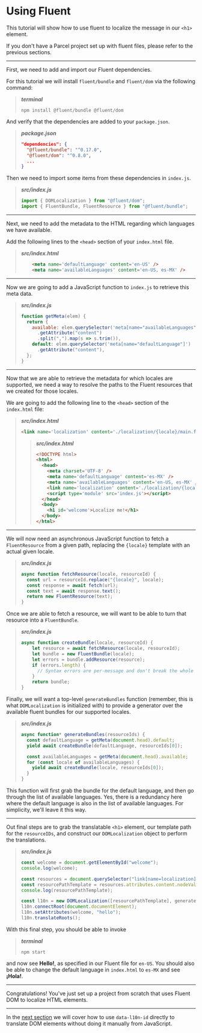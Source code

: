 # Using Fluent

This tutorial will show how to use fluent to localize the message in our `<h1>` element.

If you don't have a Parcel project set up with fluent files, please refer to the previous sections.

---

First, we need to add and import our Fluent dependencies.

For this tutorial we will install `fluent/bundle` and `fluent/dom` via the following command:

> **_terminal_**
> ```
> npm install @fluent/bundle @fluent/dom
> ```

And verify that the dependencies are added to your `package.json`.

> **_package.json_**
> ```json
> "dependencies": {
>   "@fluent/bundle": "^0.17.0",
>   "@fluent/dom": "^0.8.0",
>   ...
> }
> ```

Then we need to import some items from these dependencies in `index.js`.

> **_src/index.js_**
> ```JavaScript
> import { DOMLocalization } from "@fluent/dom";
> import { FluentBundle, FluentResource } from "@fluent/bundle";
> ```

---

Next, we need to add the metadata to the HTML regarding which languages we have available.

Add the following lines to the `<head>` section of your `index.html` file.

> **_src/index.html_**
> ```html
>     <meta name='defaultLanguage' content='en-US' />
>     <meta name='availableLanguages' content='en-US, es-MX' />
> ```

---

Now we are going to add a JavaScript function to `index.js` to retrieve this meta data.

> **_src/index.js_**
> ```JavaScript
> function getMeta(elem) {
>   return {
>     available: elem.querySelector('meta[name="availableLanguages"]')
>       .getAttribute("content")
>       .split(",").map(s => s.trim()),
>     default: elem.querySelector('meta[name="defaultLanguage"]')
>       .getAttribute("content"),
>   };
> }
> ```

---

Now that we are able to retrieve the metadata for which locales are supported, we need a way to resolve the paths to the Fluent resources that we created for those locales.

We are going to add the following line to the `<head>` section of the `index.html` file:

> **_src/index.html_**
> ```HTML
> <link name='localization' content='./localization/{locale}/main.ftl' />
> ```
> > **_src/index.html_**
> > ```HTML
> > <!DOCTYPE html>
> > <html>
> >   <head>
> >     <meta charset='UTF-8' />
> >     <meta name='defaultLanguage' content='es-MX' />
> >     <meta name='availableLanguages' content='en-US, es-MX' />
> >     <link name='localization' content='./localization/{locale}/main.ftl' />
> >     <script type='module' src='index.js'></script>
> >   </head>
> >   <body>
> >     <h1 id='welcome'>Localize me!</h1>
> >   </body>
> > </html>
> > ```

---

We will now need an asynchronous JavaScript function to fetch a `FluentResource` from a given path, replacing the `{locale}` template with an actual given locale.

> **_src/index.js_**
> ```JavaScript
> async function fetchResource(locale, resourceId) {
>   const url = resourceId.replace("{locale}", locale);
>   const response = await fetch(url);
>   const text = await response.text();
>   return new FluentResource(text);
> }
> ```

Once we are able to fetch a resource, we will want to be able to turn that resource into a `FluentBundle`.

> **_src/index.js_**
> ```JavaScript
> async function createBundle(locale, resourceId) {
>     let resource = await fetchResource(locale, resourceId);
>     let bundle = new FluentBundle(locale);
>     let errors = bundle.addResource(resource);
>     if (errors.length) {
>       // Syntax errors are per-message and don't break the whole resource
>     }
>     return bundle;
> }
> ```

Finally, we will want a top-level `generateBundles` function (remember, this is what `DOMLocalization` is initialized with) to provide a generator over the available fluent bundles for our supported locales.

> **_src/index.js_**
> ```JavaScript
> async function* generateBundles(resourceIds) {
>   const defaultLanguage = getMeta(document.head).default;
>   yield await createBundle(defaultLanguage, resourceIds[0]);
> 
>   const availableLanguages = getMeta(document.head).available;
>   for (const locale of availableLanguages) {
>     yield await createBundle(locale, resourceIds[0]);
>   }
> }
> ```

This function will first grab the bundle for the default language, and then go through the list of available languages. Yes, there is a redundancy here where the default language is also in the list of available languages. For simplicity, we'll leave it this way.

---

Out final steps are to grab the translatable `<h1>` element, our template path for the `resourceIDs`, and construct our `DOMLocalization` object to perform the translations.

> **_src/index.js_**
> ```JavaScript
> const welcome = document.getElementById("welcome");
> console.log(welcome);
> 
> const resources = document.querySelector("link[name=localization]");
> const resourcePathTemplate = resources.attributes.content.nodeValue;
> console.log(resourcePathTemplate);
> 
> const l10n = new DOMLocalization([resourcePathTemplate], generateBundles);
> l10n.connectRoot(document.documentElement);
> l10n.setAttributes(welcome, "hello");
> l10n.translateRoots();
> ```

With this final step, you should be able to invoke

> **_terminal_**
> ```
> npm start
> ```

and now see **Hello!**, as specified in our Fluent file for `en-US`. You should also be able to change the default language in `index.html` to `es-MX` and see **¡Hola!**.

---

Congratulations! You've just set up a project from scratch that uses Fluent DOM to localize HTML elements.

---

In the [next section](./using-l10n-id.md) we will cover how to use `data-l10n-id` directly to translate DOM elements without doing it manually from JavaScript.
